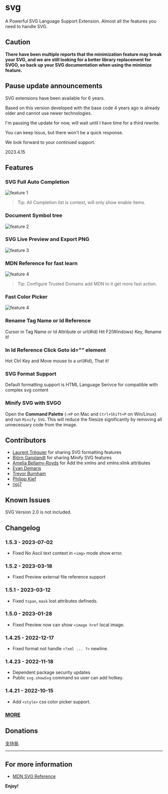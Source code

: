 # svg

A Powerful SVG Language Support Extension.
Almost all the features you need to handle SVG.

## Caution

**There have been multiple reports that the minimization feature may break your SVG, and we are still looking for a better library replacement for SVGO, so back up your SVG documentation when using the minimize feature.**

## Pause update announcements

SVG extensions have been available for 6 years.

Based on this version developed with the base code 4 years ago is already older and cannot use newer technologies.

I'm pausing the update for now, will wait until I have time for a third rewrite.

You can keep Issus, but there won't be a quick response.

We look forward to your continued support.

2023.4.15

## Features

### SVG Full Auto Completion

![feature 1](https://github.com/lishu/vscode-svg2/raw/HEAD/images/f1s.gif)

> Tip: All Completion list is context, will only show enable items.

### Document Symbol tree

![feature 2](https://github.com/lishu/vscode-svg2/raw/HEAD/images/f3.png)

### SVG Live Preview and Export PNG

![feature 3](https://github.com/lishu/vscode-svg2/raw/HEAD/images/f2s.gif)

### MDN Reference for fast learn

![feature 4](https://github.com/lishu/vscode-svg2/raw/HEAD/images/f3s.gif)

> Tip: Configure Trusted Domains add MDN to it get more fast action.

### Fast Color Picker

![feature 4](https://github.com/lishu/vscode-svg2/raw/HEAD/images/f4s.gif)

### Rename Tag Name or Id Reference

Cursor in Tag Name or Id Attribute or url(#id) Hit F2(Windows) Key, Rename it!

### In Id Reference Click Goto id="" element

Hot Ctrl Key and Move mouse to a url(#id), That it!

### SVG Format Support

Default formatting support is HTML Language Serivce for compatible with complex svg content

### Minify SVG with SVGO

Open the **Command Palette** (`⇧⌘P` on Mac and `Ctrl+Shift+P` on Win/Linux) and run `Minify SVG`. This will reduce the filesize significantly by removing all unnecessary code from the image.

## Contributors

* [Laurent Tréguier](https://github.com/LaurentTreguier) for sharing SVG formatting features
* [Björn Ganslandt](https://github.com/Ansimorph) for sharing Minify SVG features
* [Amelia Bellamy-Royds](https://github.com/AmeliaBR) for Add the xmlns and xmlns:xlink attributes
* [Evan Demaris](https://github.com/evandemaris)
* [Trevor Burnham](https://github.com/TrevorBurnham)
* [Philipp Kief](https://github.com/PKief)
* [rioj7](https://github.com/rioj7)

## Known Issues

SVG Version 2.0 is not included.

## Changelog

### 1.5.3 - 2023-07-02

* Fixed No Ascii text context in `<img>` mode show error.

### 1.5.2 - 2023-03-18

* Fixed Preview external file reference support

### 1.5.1 - 2023-03-12

* Fixed `tspan`, `mask` lost attributes defineds.

### 1.5.0 - 2023-01-28

* Fixed Preview now can show `<image href` local image.

### 1.4.25 - 2022-12-17

* Fixed format not handle `<?xml ... ?>` newline.

### 1.4.23 - 2022-11-18

* Dependent package security updates
* Public `svg.showSvg` command so user can add hotkey.

### 1.4.21 - 2022-10-15

* Add `<style>` css color picker support.

### [MORE](https://github.com/lishu/vscode-svg2/blob/HEAD/Changelog.md)

## Donations

[支持我](https://github.com/lishu/vscode-svg2/blob/HEAD/Donations.md).

-----------------------------------------------------------------------------------------------------------

## For more information

* [MDN SVG Reference](https://developer.mozilla.org/en-US/docs/Web/SVG)

**Enjoy!**
